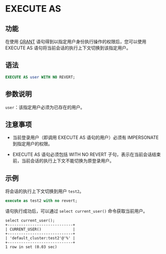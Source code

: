 # EXECUTE AS

## 功能

在使用 [GRANT](../account-management/GRANT.md) 语句得到以指定用户身份执行操作的权限后，您可以使用 EXECUTE AS 语句将当前会话的执行上下文切换到该指定用户。

## 语法

```SQL
EXECUTE AS user WITH NO REVERT;
```

## 参数说明

`user`：该指定用户必须为已存在的用户。

## 注意事项

- 当前登录用户（即调用 EXECUTE AS 语句的用户）必须有 IMPERSONATE 到指定用户的权限。

- EXECUTE AS 语句必须包括 WITH NO REVERT 子句，表示在当前会话结束前，当前会话的执行上下文不能切换为原登录用户。

## 示例

将会话的执行上下文切换到用户 `test2`。

```SQL
execute as test2 with no revert;
```

语句执行成功后，可以通过 `select current_user()` 命令获取当前用户。

```plain text
select current_user();
+-----------------------------+
| CURRENT_USER()              |
+-----------------------------+
| 'default_cluster:test2'@'%' |
+-----------------------------+
1 row in set (0.03 sec)
```
